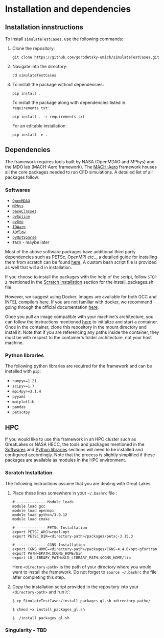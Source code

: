 # Installation and dependencies

## Installation innstructions
To install `simulateTestCases`, use the following commands:

1. Clone the repository:

    ```
    git clone https://github.com/gorodetsky-umich/simulateTestCases.git
    ```

2. Navigate into the directory:

    ```
    cd simulateTestCases
    ```

3. To install the package without dependencies:

    ```
    pip install .
    ```

    To install the package along with dependencies listed in `requirements.txt`:

    ```
    pip install . -r requirements.txt
    ```

    For an editable installation:
    
    ```
    pip install -e .
    ```
## Dependencies
The framework requires tools built by NASA (OpenMDAO and MPhys) and the MDO lab (MACH-Aero framework). The [MACH-Aero](https://mdolab-mach-aero.readthedocs-hosted.com/en/latest/index.html) framework houses all the core packages needed to run CFD simulations. A detailed list of all packages follow:

### Softwares
- [`OpenMDAO`](https://github.com/OpenMDAO/OpenMDAO)
- [`MPhys`](https://github.com/OpenMDAO/mphys)
- [`baseClasses`](https://github.com/mdolab/baseclasses)
- [`pySpline`](https://github.com/mdolab/pyspline)
- [`pyGeo`](https://github.com/mdolab/pygeo)
- [`IDWarp`](https://github.com/mdolab/idwarp)
- [`ADflow`](https://github.com/mdolab/adflow)
- [`pyOptSparse`](https://github.com/mdolab/pyoptsparse)
- `TACS` - maybe later

Most of the above software packages have additional third party dependencies such as PETSc, OpenMPI etc.., a detailed guide for installing them from scratch can be found [here](https://mdolab-mach-aero.readthedocs-hosted.com/en/latest/installInstructions/installFromScratch.html). A custom bash script file is provided as well that will aid in installation.

If you choose to install the packages with the help of the script, follow `STEP 2` mentioned in the [Scratch Installation](#scratch-installation) section for the install_packages.sh file.

However, we suggest using Docker. Images are available for both GCC and INTEL compilers [here](https://mdolab-mach-aero.readthedocs-hosted.com/en/latest/installInstructions/dockerInstructions.html#). If you are not familiar with docker, we recommend going through the official documentation [here](https://docs.docker.com/).

Once you pull an image compatible with your machine's architecture, you can follow the instructions mentioned [here](https://mdolab-mach-aero.readthedocs-hosted.com/en/latest/installInstructions/dockerInstructions.html#) to initialize and start a container. Once in the container, clone this repository in the mount directory and install it. Note that if you are referencing any paths inside the container, they must be with respect to the container's folder architecture, not your host machine.

### Python libraries
The following python libraries are required for the framework and can be installed with `pip`:

- `numpy>=1.21`
- `scipy>=1.7`
- `mpi4py>=3.1.4`
- `pyyaml`
- `matplotlib`
- `pandas`
- `petsc4py`

## HPC
If you would like to use this framework in an HPC cluster such as GreatLakes or NASA HECC, the tools and packages mentioned in the [Softwares](#softwares) and [Python libraries](#python-libraries) sections will need to be installed and configured accordingly. Note that the process is slightly simplified if these packages are available as modules in the HPC environment.

### Scratch Installation

The following instructions assume that you are dealing with Great Lakes.

1. Place these lines somewhere in your `~/.bashrc` file :

    ```
    # ------------- Module loads
    module load gcc
    module load openmpi
    module load python/3.9.12
    module load cmake

    # ------------- PETSc Installation
    export PETSC_ARCH=real-opt
    export PETSC_DIR=<directory-path>/packages/petsc-3.15.3

    # ------------- CGNS Installation
    export CGNS_HOME=<directory-path>/packages/CGNS-4.4.0/opt-gfortran
    export PATH=$PATH:$CGNS_HOME/bin
    export LD_LIBRARY_PATH=$LD_LIBRARY_PATH:$CGNS_HOME/lib
    ```
    Here `<directory-path>` is the path of your directory where you would want to install the framework. Do not forget to `source ~/.bashrc` the file after completing this step.

2. Copy the installation script provided in the repository into your `<directory-path>` and run it`:

    ```
    $ cp SimulateTestCases/install_packages_gl.sh <directory-path>/
    
    $ chmod +x install_packages_gl.sh

    $ ./install_packages_gl.sh
    ```

### Singularity - TBD

